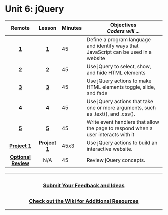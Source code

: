 # Unit 6: jQuery

|Remote|                                                        Lesson                                                         | Minutes | Objectives <br> _Coders will ..._                                                 |
| :-------------------------------------------------------------------------------------------------------------------: | :-----: | :-------------------------------------------------------------------------------- |------|
| [**1**](https://docs.google.com/presentation/d/10BMzhlAm_JcS3mne55tCYFtM1s0vwqgGf14utDRBpQE/edit#slide=id.g801a20f61f_0_262) |     [**1**](https://docs.google.com/presentation/d/11EvEZl_2EgaRHxaVPcU9D4A_0gKozQJoD3mZJoo0L54/edit?usp=sharing)     |   45    | Define a program language and identify ways that JavaScript can be used in a website                                                                                                  |
| [**2**](https://docs.google.com/presentation/d/1R9figHXPo1Z982S6M5Xjycvz0LraQb42pwjeqnyz-Do/edit#slide=id.g418d533d88_0_0) |     [**2**](https://docs.google.com/presentation/d/1xOpW0IJtqZcUcFe1Zk92GUCadEeCMsTunW6-07Gf6dg/edit?usp=sharing)     |   45    | Use jQuery to select, show, and hide HTML elements                                |
| [**3**](https://docs.google.com/presentation/d/1ku4j58uKxKGSuqDsdBHmJBOb1HCAh0uJBh1KFbC-wOw/edit#slide=id.g606872ff26_0_0) |     [**3**](https://docs.google.com/presentation/d/1h_Au9JSEnGIYC4IUbO02pRs2YX21_Etd3bOpg7FtLo4/edit?usp=sharing)     |   45    | Use jQuery actions to make HTML elements toggle, slide, and fade                  |
| [**4**](https://docs.google.com/presentation/d/1m6NT0zbJAWVfui-jsETg9CWB4xtIfW1Ixm3n4bQpK5c/edit#slide=id.g60670d5c70_0_0) |     [**4**](https://docs.google.com/presentation/d/1umVgvlngx6fPmsVHM6_f8q8g_MrIaGho_vgw39qveqE/edit?usp=sharing)     |   45    | Use jQuery actions that take one or more arguments, such as .text(), and .css().  |
| [**5**](https://docs.google.com/presentation/d/1Z7Av0HIRC-NG_c_BN0xI0bvVg0Wk4YCE--TmKYUsQro/edit#slide=id.g60146bffc8_0_0) |     [**5**](https://docs.google.com/presentation/d/1FZAwuZJZWvyKU0smgqDMF2o1J5hBiltG7Te8ygBkIxA/edit?usp=sharing)     |   45    | Write event handlers that allow the page to respond when a user interacts with it |
| [**Project 1**](https://docs.google.com/presentation/d/1PilV8jzNiGVe-ByUSCYC2fBBCxJPtSH-l1cuJRrZa8I/edit#slide=id.g7109220c01_2_0) | [**Project 1**](https://docs.google.com/presentation/d/1vxFjykYDMjsrIhhM7VU1-uxQZJZEpCSPlC3mHGEMmN0/edit?usp=sharing) |  45x3   | Use jQuery actions to build an interactive website.                               |
| [**Optional Review**](https://docs.google.com/presentation/d/13JVMiaZHDTaCAgLrZIMdVCU6OOwl8gWaCOiXNHiRGf8/edit#slide=id.gb0a73d367b_0_693) |N/A |  45   | Review jQuery concepts.                               |
---
## <h3 align="center"><a href="https://docs.google.com/forms/d/e/1FAIpQLSc4oUNSthmU63TqlzUOOWd3buX3tGVIPRNDm0tsLB_nOONRLQ/viewform">Submit Your Feedback and Ideas</a></h3>

## <h3 align="center"><a href="https://github.com/itscodenation/curriculum-21-22/wiki">Check out the Wiki for Additional Resources</a></h3>

---

